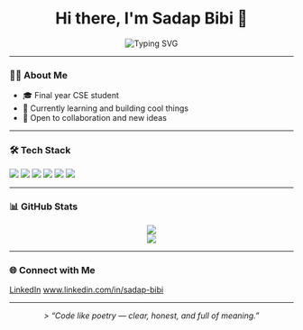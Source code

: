 <h1 align="center">Hi there, I'm Sadap Bibi 👋</h1>

<p align="center">
  <img src="https://readme-typing-svg.demolab.com?font=Fira+Code&duration=2000&pause=1000&color=4E8EFF&center=true&width=380&lines=Final+Year+CSE+Student;Always+learning+something+new" alt="Typing SVG" />
</p>

---

### 🧑‍💻 About Me
- 🎓 Final year CSE student  
- 🌱 Currently learning and building cool things  
- 💬 Open to collaboration and new ideas  

---

### 🛠 Tech Stack
<p>
  <img src="https://img.shields.io/badge/-C++-05122A?style=flat&logo=C%2B%2B&logoColor=blue" />
  <img src="https://img.shields.io/badge/-Python-05122A?style=flat&logo=python" />
  <img src="https://img.shields.io/badge/-JavaScript-05122A?style=flat&logo=javascript" />
  <img src="https://img.shields.io/badge/-React-05122A?style=flat&logo=react" />
  <img src="https://img.shields.io/badge/-MongoDB-05122A?style=flat&logo=mongodb" />
  <img src="https://img.shields.io/badge/-Firebase-05122A?style=flat&logo=firebase" />
</p>

---

### 📊 GitHub Stats
<p align="center">
  <img src="https://github-readme-stats.vercel.app/api?username=SadapBibi&show_icons=true&theme=default&hide_title=true" />
  <br/>
  <img src="https://github-readme-streak-stats.herokuapp.com/?user=SadapBibi&theme=default" />
</p>

---

### 🌐 Connect with Me
[LinkedIn](#) www.linkedin.com/in/sadap-bibi

---

<p align="center"><i>> “Code like poetry — clear, honest, and full of meaning.”
</i></p>
